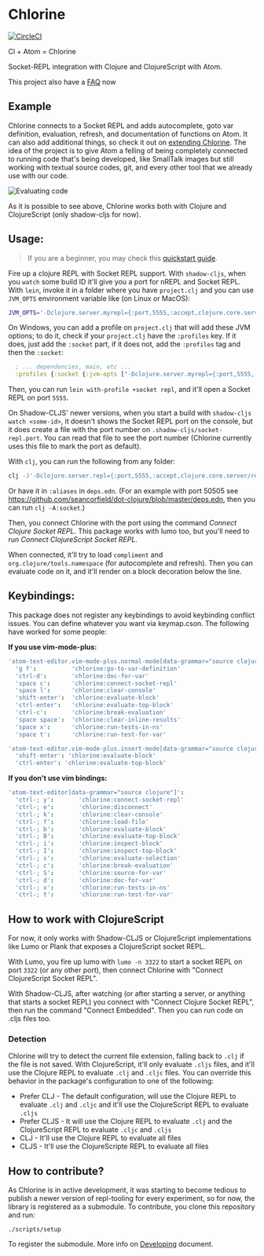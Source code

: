 # Chlorine
[![CircleCI](https://circleci.com/gh/mauricioszabo/atom-chlorine.svg?style=svg)](https://circleci.com/gh/mauricioszabo/atom-chlorine)

Cl + Atom = Chlorine

Socket-REPL integration with Clojure and ClojureScript with Atom.

This project also have a [FAQ](https://github.com/mauricioszabo/repl-tooling/blob/master/doc/FAQ.md) now

## Example
Chlorine connects to a Socket REPL and adds autocomplete, goto var definition, evaluation, refresh, and documentation of functions on Atom. It can also add additional things, so check it out on [extending Chlorine](docs/extending.md). The idea of the project is to give Atom a felling of being completely connected to running code that's being developed, like SmallTalk images but still working with textual source codes, git, and every other tool that we already use with our code.

![Evaluating code](docs/eval-code.gif)

As it is possible to see above, Chlorine works both with Clojure and ClojureScript (only shadow-cljs for now).

## Usage:

>If you are a beginner, you may check this [quickstart guide](docs/quickstart.md).

Fire up a clojure REPL with Socket REPL support. With `shadow-cljs`, when you `watch` some build ID it'll give you a port for nREPL and Socket REPL. With `lein`, invoke it in a folder where you have `project.clj` and you can use `JVM_OPTS` environment variable like (on Linux or MacOS):

```bash
JVM_OPTS='-Dclojure.server.myrepl={:port,5555,:accept,clojure.core.server/repl}' lein repl
```

On Windows, you can add a profile on `project.clj` that will add these JVM options; to do it, check if your `project.clj` have the `:profiles` key. If it does, just add the `:socket` part, if it does not, add the `:profiles` tag and then the `:socket`:

```clojure
  ; ... dependencies, main, etc ...
  :profiles {:socket {:jvm-opts ["-Dclojure.server.myrepl={:port,5555,:accept,clojure.core.server/repl}"]}}
```

Then, you can run `lein with-profile +socket repl`, and it'll open a Socket REPL on port `5555`.

On Shadow-CLJS' newer versions, when you start a build with `shadow-cljs watch <some-id>`, it doesn't shows the Socket REPL port on the console, but it does create a file with the port number on `.shadow-cljs/socket-repl.port`. You can read that file to see the port number (Chlorine currently uses this file to mark the port as default).

With `clj`, you can run the following from any folder:

```bash
clj -J'-Dclojure.server.repl={:port,5555,:accept,clojure.core.server/repl}'
```

Or have it in `:aliases` in `deps.edn`. (For an example with port 50505 see https://github.com/seancorfield/dot-clojure/blob/master/deps.edn, then you can run `clj -A:socket`.)

Then, you connect Chlorine with the port using the command _Connect Clojure Socket REPL_. This package works with lumo too, but you'll need to run _Connect ClojureScript Socket REPL_.

When connected, it'll try to load `compliment` and `org.clojure/tools.namespace` (for autocomplete and refresh). Then you can evaluate code on it, and it'll render on a block decoration below the line.

## Keybindings:
This package does not register any keybindings to avoid keybinding conflict issues. You can define whatever you want via keymap.cson. The following have worked for some people:

**If you use vim-mode-plus:**
```cson
'atom-text-editor.vim-mode-plus.normal-mode[data-grammar="source clojure"]':
  'g f':          'chlorine:go-to-var-definition'
  'ctrl-d':       'chlorine:doc-for-var'
  'space c':      'chlorine:connect-socket-repl'
  'space l':      'chlorine:clear-console'
  'shift-enter':  'chlorine:evaluate-block'
  'ctrl-enter':   'chlorine:evaluate-top-block'
  'ctrl-c':       'chlorine:break-evaluation'
  'space space':  'chlorine:clear-inline-results'
  'space x':      'chlorine:run-tests-in-ns'
  'space t':      'chlorine:run-test-for-var'

'atom-text-editor.vim-mode-plus.insert-mode[data-grammar="source clojure"]':
  'shift-enter': 'chlorine:evaluate-block'
  'ctrl-enter': 'chlorine:evaluate-top-block'
```

**If you don't use vim bindings:**
```cson
'atom-text-editor[data-grammar="source clojure"]':
  'ctrl-; y':       'chlorine:connect-socket-repl'
  'ctrl-; e':       'chlorine:disconnect'
  'ctrl-; k':       'chlorine:clear-console'
  'ctrl-; f':       'chlorine:load-file'
  'ctrl-; b':       'chlorine:evaluate-block'
  'ctrl-; B':       'chlorine:evaluate-top-block'
  'ctrl-; i':       'chlorine:inspect-block'
  'ctrl-; I':       'chlorine:inspect-top-block'
  'ctrl-; s':       'chlorine:evaluate-selection'
  'ctrl-; c':       'chlorine:break-evaluation'
  'ctrl-; S':       'chlorine:source-for-var'
  'ctrl-; d':       'chlorine:doc-for-var'
  'ctrl-; x':       'chlorine:run-tests-in-ns'
  'ctrl-; t':       'chlorine:run-test-for-var'
```
## How to work with ClojureScript
For now, it only works with Shadow-CLJS or ClojureScript implementations like Lumo or Plank that exposes a ClojureScript socket REPL.

With Lumo, you fire up lumo with `lumo -n 3322` to start a socket REPL on port `3322` (or any other port), then connect Chlorine with "Connect ClojureScript Socket REPL".

With Shadow-CLJS, after watching (or after starting a server, or anything that starts a socket REPL) you connect with "Connect Clojure Socket REPL", then run the command "Connect Embedded". Then you can run code on .cljs files too.

### Detection
Chlorine will try to detect the current file extension, falling back to `.clj` if the file is not saved. With ClojureScript, it'll only evaluate `.cljs` files, and it'll use the Clojure REPL to evaluate `.clj` and `.cljc` files. You can override this behavior in the package's configuration to one of the following:

* Prefer CLJ - The default configuration, will use the Clojure REPL to evaluate `.clj` and `.cljc` and it'll use the ClojureScript REPL to evaluate `.cljs`
* Prefer CLJS - It will use the Clojure REPL to evaluate `.clj` and the ClojureScript REPL to evaluate `.cljc` and `.cljs`
* CLJ - It'll use the Clojure REPL to evaluate all files
* CLJS - It'll use the ClojureScripte REPL to evaluate all files

## How to contribute?
As Chlorine is in active development, it was starting to become tedious to publish a newer version of repl-tooling for every experiment, so for now, the library is registered as a submodule. To contribute, you clone this repository and run:

```
./scripts/setup
```

To register the submodule. More info on [Developing](docs/developing.md) document.
